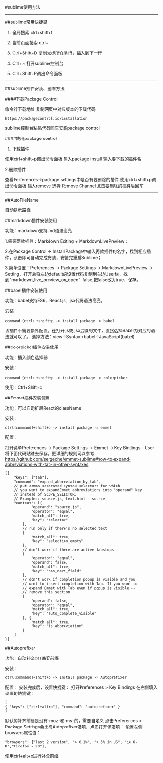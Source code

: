 #sublime使用方法

---

##sublime常用快捷鍵

1. 全局搜索    ctrl+shift+f

2. 当前页面搜索    ctrl+f

3. Ctrl+Shift+D 复制光标所在整行，插入到下一行

4. Ctrl+~  打开sublime控制台

5. Ctrl+Shift+P调出命令面板

---

##sublime插件安装、删除方法

####下载Package Control

命令行下载地址 复制网页中对应版本的下载代码

	https://packagecontrol.io/installation

sublime控制台粘贴代码回车安装package control

####使用package control
1. 下载插件

使用ctrl+shift+p调出命令面板 输入package install
输入要下载的插件名

2.删除插件

查看Perferences->package settings中是否有要删除的插件
使用ctrl+shift+p调出命令面板 输入remove 选择 Remove Channel 点击要删除的插件后回车



---


##AutoFileName

自动提示路径

##markdown插件安装使用

功能：markdown支持.md语法高亮

1.需要两款插件：Markdown Editing + MarkdownLivePreview；

2.在Package Control → Install Package中输入两款插件的名字，找到相应插件，点击即可自动完成安装，安装完重启Sublime；

3.简单设置：Preferences → Package Settings → MarkdownLivePreview → Setting，打开后将左边default的设置代码复制到右边User栏，找到"markdown_live_preview_on_open": false,把false改为true，保存。


##babel插件安装使用

功能：babel支持ES6、React.js、jsx代码语法高亮。

安装：

    command（ctrl）+shift+p -> install package -> babel


该插件不需要额外配置，在打开.js或.jsx后缀的文件，直接选择Babel为对应的语法就可以了。
选择方法：view->Syntax->babel->JavaScript(babel)

##colorpicker插件安装使用

功能：插入颜色选择器

安装：

    command（ctrl）+shift+p -> install package -> colorpicker

使用：Ctrl+Shift+c


##Emmet插件安装使用

功能：可以自动扩展React的className

安装：

    ctrl(command)+shift+p -> install package -> emmet

配置：

打开菜单Preferences -> Package Settings -> Emmet -> Key Bindings - User
将下面代码贴进去保存。更详细的规则可以参考
https://github.com/sergeche/emmet-sublime#how-to-expand-abbreviations-with-tab-in-other-syntaxes


    [{
        "keys": ["tab"],
        "command": "expand_abbreviation_by_tab",
        // put comma-separated syntax selectors for which 
        // you want to expandEmmet abbreviations into "operand" key 
        // instead of SCOPE_SELECTOR.
        // Examples: source.js, text.html - source
        "context": [{
                "operand": "source.js",
                "operator": "equal",
                "match_all": true,
                "key": "selector"
            },
            // run only if there's no selected text
            {
                "match_all": true,
                "key": "selection_empty"
            },
            // don't work if there are active tabstops
            {
                "operator": "equal",
                "operand": false,
                "match_all": true,
                "key": "has_next_field"
            },
            // don't work if completion popup is visible and you
            // want to insert completion with Tab. If you want to
            // expand Emmet with Tab even if popup is visible -- 
            // remove this section
            {
                "operand": false,
                "operator": "equal",
                "match_all": true,
                "key": "auto_complete_visible"
            }, {
                "match_all": true,
                "key": "is_abbreviation"
            }
        ]
    }]

##Autoprefixer

功能：自动补全css兼容前缀

安装：

    ctrl(command)+shift+p -> install package -> Autoprefixer

配置：
安装完成后，设置快捷键：
打开Preferences > Key Bindings
在右侧填入设置的快捷键：
    
    [
    { "keys": ["ctrl+alt+o"], "command": "autoprefixer" }
    ]

默认的补齐前缀是没有-moz-和-ms-的，需要自定义
点击Preferences > Package Settings会出现Autoprefixer选项，点击打开该选项：
设置左侧browsers属性值：

    "browsers": ["last 2 version", "> 0.1%", "> 5% in US", "ie 6-8","Firefox < 20"],

使用ctrl+alt+o进行补全前缀
